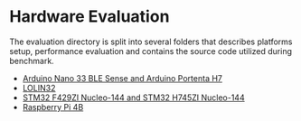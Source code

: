 # Hardware Evaluation

The evaluation directory is split into several folders that describes platforms setup, performance evaluation and contains the source code utilized during benchmark.

- [Arduino Nano 33 BLE Sense and Arduino Portenta H7](./arduino)
- [LOLIN32](./esp32)
- [STM32 F429ZI Nucleo-144 and STM32 H745ZI Nucleo-144](./stm32)
- [Raspberry Pi 4B](./raspberry_pi)